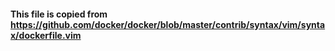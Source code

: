 #### This file is copied from https://github.com/docker/docker/blob/master/contrib/syntax/vim/syntax/dockerfile.vim

